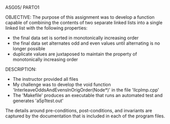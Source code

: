 ASG05/ PARTO1

OBJECTIVE: 
The purpose of this assignment was to develop a function capable of combining the contents of two separate linked lists into a single linked list with the following properties:
- the final data set is sorted in monotonically increasing order
- the final data set alternates odd and even values until alternating is no longer possible
- duplicate values are juxtaposed to maintain the property of monotonically increasing order

DESCRIPTION:
- The instructor provided all files
- My challenge was to develop the void function 'InterleaveOddsAndEvensInOrigOrder(Node*)' in the file 'llcplmp.cpp'
- The 'Makefile' produces an executable that runs an automated test and generates 'a5p1test.out'

The details around pre-conditions, post-conditions, and invariants are captured by the documentation that is included in each of the program files.

